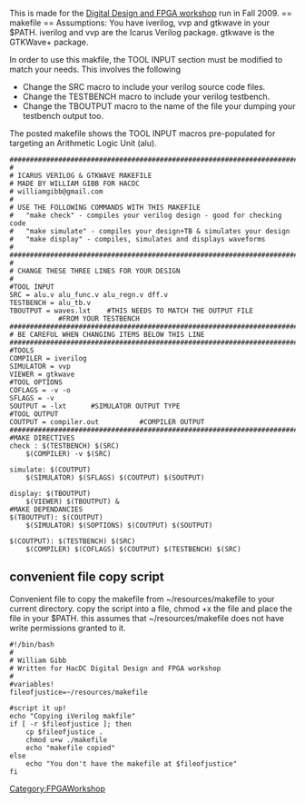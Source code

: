 This is made for the [Digital Design and FPGA
workshop](FPGA_Workshop "wikilink") run in Fall 2009.
== makefile == Assumptions: You have iverilog, vvp and gtkwave in your
\$PATH. iverilog and vvp are the Icarus Verilog package. gtkwave is the
GTKWave+ package.

In order to use this makfile, the TOOL INPUT section must be modified to
match your needs. This involves the following

- Change the SRC macro to include your verilog source code files.
- Change the TESTBENCH macro to include your verilog testbench.
- Change the TBOUTPUT macro to the name of the file your dumping your
  testbench output too.


The posted makefile shows the TOOL INPUT macros pre-populated for
targeting an Arithmetic Logic Unit (alu).

    ###############################################################################
    #
    # ICARUS VERILOG & GTKWAVE MAKEFILE
    # MADE BY WILLIAM GIBB FOR HACDC
    # williamgibb@gmail.com
    #
    # USE THE FOLLOWING COMMANDS WITH THIS MAKEFILE
    #   "make check" - compiles your verilog design - good for checking code
    #   "make simulate" - compiles your design+TB & simulates your design
    #   "make display" - compiles, simulates and displays waveforms
    #
    ###############################################################################
    #
    # CHANGE THESE THREE LINES FOR YOUR DESIGN
    #
    #TOOL INPUT
    SRC = alu.v alu_func.v alu_regn.v dff.v
    TESTBENCH = alu_tb.v
    TBOUTPUT = waves.lxt    #THIS NEEDS TO MATCH THE OUTPUT FILE
                #FROM YOUR TESTBENCH
    ###############################################################################
    # BE CAREFUL WHEN CHANGING ITEMS BELOW THIS LINE
    ###############################################################################
    #TOOLS
    COMPILER = iverilog
    SIMULATOR = vvp
    VIEWER = gtkwave
    #TOOL OPTIONS
    COFLAGS = -v -o
    SFLAGS = -v
    SOUTPUT = -lxt      #SIMULATOR OUTPUT TYPE
    #TOOL OUTPUT
    COUTPUT = compiler.out          #COMPILER OUTPUT
    ###############################################################################
    #MAKE DIRECTIVES
    check : $(TESTBENCH) $(SRC)
        $(COMPILER) -v $(SRC)

    simulate: $(COUTPUT)
        $(SIMULATOR) $(SFLAGS) $(COUTPUT) $(SOUTPUT)

    display: $(TBOUTPUT)
        $(VIEWER) $(TBOUTPUT) &
    #MAKE DEPENDANCIES
    $(TBOUTPUT): $(COUTPUT)
        $(SIMULATOR) $(SOPTIONS) $(COUTPUT) $(SOUTPUT)

    $(COUTPUT): $(TESTBENCH) $(SRC)
        $(COMPILER) $(COFLAGS) $(COUTPUT) $(TESTBENCH) $(SRC)

## convenient file copy script

Convenient file to copy the makefile from ~/resources/makefile to your
current directory. copy the script into a file, chmod +x the file and
place the file in your \$PATH. this assumes that ~/resources/makefile
does not have write permissions granted to it.

    #!/bin/bash
    #
    # William Gibb
    # Written for HacDC Digital Design and FPGA workshop
    #
    #variables!
    fileofjustice=~/resources/makefile

    #script it up!
    echo "Copying iVerilog makfile"
    if [ -r $fileofjustice ]; then
        cp $fileofjustice .
        chmod u+w ./makefile
        echo "makefile copied"
    else
        echo "You don't have the makefile at $fileofjustice"
    fi

[Category:FPGAWorkshop](Category:FPGAWorkshop "wikilink")